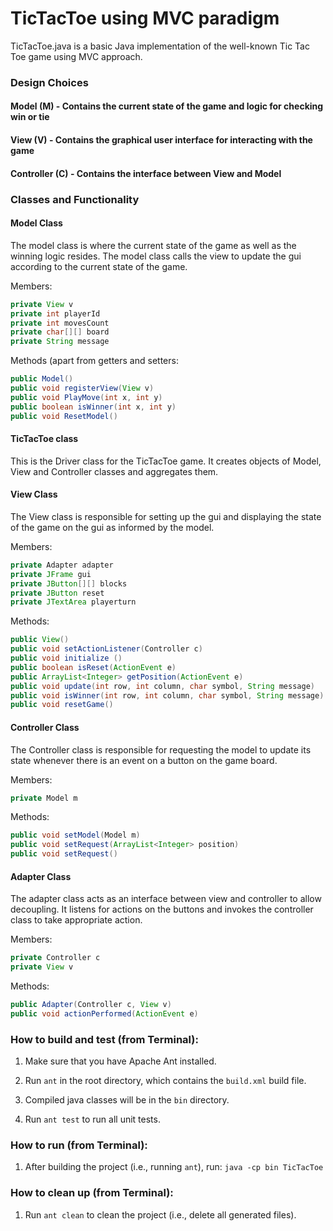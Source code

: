 # TicTacToe using MVC paradigm
TicTacToe.java is a basic Java implementation of the well-known Tic Tac Toe game using MVC approach.

### Design Choices
#### Model (M) - Contains the current state of the game and logic for checking win or tie
#### View (V) - Contains the graphical user interface for interacting with the game
#### Controller (C) - Contains the interface between View and Model

### Classes and Functionality

#### Model Class
The model class is where the current state of the game as well as the winning logic resides. The model class calls the view to update the gui according to the current state of the game.

Members:
```java
private View v
private int playerId
private int movesCount
private char[][] board
private String message
```

Methods (apart from getters and setters:
```java
public Model()
public void registerView(View v)
public void PlayMove(int x, int y)
public boolean isWinner(int x, int y)
public void ResetModel()
```

#### TicTacToe class
This is the Driver class for the TicTacToe game. It creates objects of Model, View and Controller classes and aggregates them.

#### View Class
The View class is responsible for setting up the gui and displaying the state of the game on the gui as informed by the model.

Members:
```java
private Adapter adapter
private JFrame gui
private JButton[][] blocks
private JButton reset
private JTextArea playerturn
```

Methods:
```java
public View() 
public void setActionListener(Controller c)
public void initialize ()
public boolean isReset(ActionEvent e) 
public ArrayList<Integer> getPosition(ActionEvent e) 
public void update(int row, int column, char symbol, String message)
public void isWinner(int row, int column, char symbol, String message)
public void resetGame()
```

#### Controller Class
The Controller class is responsible for requesting the model to update its state whenever there is an event on a button on the game board.

Members:
```java
private Model m
```

Methods:
```java
public void setModel(Model m) 
public void setRequest(ArrayList<Integer> position) 
public void setRequest()
```

#### Adapter Class
The adapter class acts as an interface between view and controller to allow decoupling. It listens for actions on the buttons and invokes the controller class to take appropriate action.

Members:
```java
private Controller c
private View v
```

Methods:
```java
public Adapter(Controller c, View v)
public void actionPerformed(ActionEvent e)
```

### How to build and test (from Terminal):

1. Make sure that you have Apache Ant installed.

2. Run `ant` in the root directory, which contains the `build.xml` build file.

3. Compiled java classes will be in the `bin` directory.

4. Run `ant test` to run all unit tests.

### How to run (from Terminal):

1. After building the project (i.e., running `ant`), run:
   `java -cp bin TicTacToe`

### How to clean up (from Terminal):

1. Run `ant clean` to clean the project (i.e., delete all generated files).
